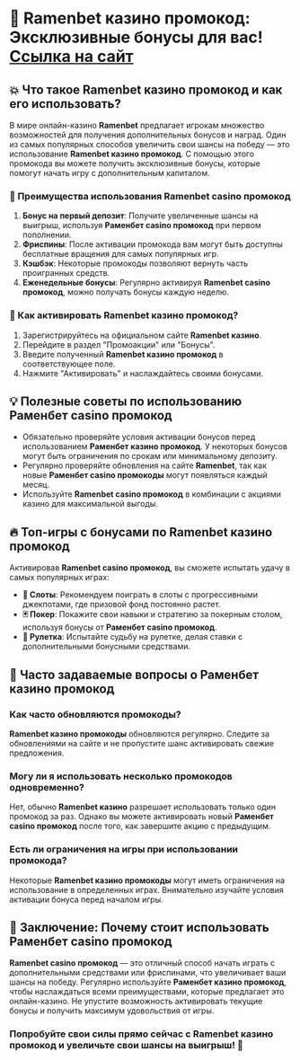 # 🎰 **Ramenbet казино промокод: Эксклюзивные бонусы для вас!** [Ссылка на сайт](https://bounty-casino.de/BOVK)

## 💥 Что такое Ramenbet казино промокод и как его использовать?

В мире онлайн-казино **Ramenbet** предлагает игрокам множество возможностей для получения дополнительных бонусов и наград. Один из самых популярных способов увеличить свои шансы на победу — это использование **Ramenbet казино промокод**. С помощью этого промокода вы можете получить эксклюзивные бонусы, которые помогут начать игру с дополнительным капиталом.

### 🎁 Преимущества использования **Ramenbet casino промокод**

1. **Бонус на первый депозит**: Получите увеличенные шансы на выигрыш, используя **Раменбет casino промокод** при первом пополнении.
2. **Фриспины**: После активации промокода вам могут быть доступны бесплатные вращения для самых популярных игр.
3. **Кэшбэк**: Некоторые промокоды позволяют вернуть часть проигранных средств.
4. **Еженедельные бонусы**: Регулярно активируя **Ramenbet casino промокод**, можно получать бонусы каждую неделю.

### 🎯 Как активировать **Ramenbet казино промокод**?

1. Зарегистрируйтесь на официальном сайте **Ramenbet казино**.
2. Перейдите в раздел "Промоакции" или "Бонусы".
3. Введите полученный **Ramenbet казино промокод** в соответствующее поле.
4. Нажмите "Активировать" и наслаждайтесь своими бонусами.

## 💡 Полезные советы по использованию **Раменбет casino промокод**

- Обязательно проверяйте условия активации бонусов перед использованием **Раменбет казино промокод**. У некоторых бонусов могут быть ограничения по срокам или минимальному депозиту.
- Регулярно проверяйте обновления на сайте **Ramenbet**, так как новые **Раменбет casino промокоды** могут появляться каждый месяц.
- Используйте **Ramenbet casino промокод** в комбинации с акциями казино для максимальной выгоды.

## 🔥 Топ-игры с бонусами по **Ramenbet казино промокод**

Активировав **Ramenbet casino промокод**, вы сможете испытать удачу в самых популярных играх:

- **🎰 Слоты**: Рекомендуем поиграть в слоты с прогрессивными джекпотами, где призовой фонд постоянно растет.
- **🃏 Покер**: Покажите свои навыки и стратегию за покерным столом, используя бонусы от **Раменбет casino промокод**.
- **🎲 Рулетка**: Испытайте судьбу на рулетке, делая ставки с дополнительными бонусными средствами.

## 📢 Часто задаваемые вопросы о **Раменбет казино промокод**

### Как часто обновляются промокоды?

**Ramenbet казино промокоды** обновляются регулярно. Следите за обновлениями на сайте и не пропустите шанс активировать свежие предложения.

### Могу ли я использовать несколько промокодов одновременно?

Нет, обычно **Ramenbet казино** разрешает использовать только один промокод за раз. Однако вы можете активировать новый **Раменбет casino промокод** после того, как завершите акцию с предыдущим.

### Есть ли ограничения на игры при использовании промокода?

Некоторые **Ramenbet казино промокоды** могут иметь ограничения на использование в определенных играх. Внимательно изучайте условия активации бонуса перед началом игры.

## 📌 Заключение: Почему стоит использовать **Раменбет casino промокод**

**Ramenbet casino промокод** — это отличный способ начать играть с дополнительными средствами или фриспинами, что увеличивает ваши шансы на победу. Регулярно используйте **Раменбет казино промокод**, чтобы наслаждаться всеми преимуществами, которые предлагает это онлайн-казино. Не упустите возможность активировать текущие бонусы и получить максимум удовольствия от игры.

### Попробуйте свои силы прямо сейчас с **Ramenbet казино промокод** и увеличьте свои шансы на выигрыш! 🎉
